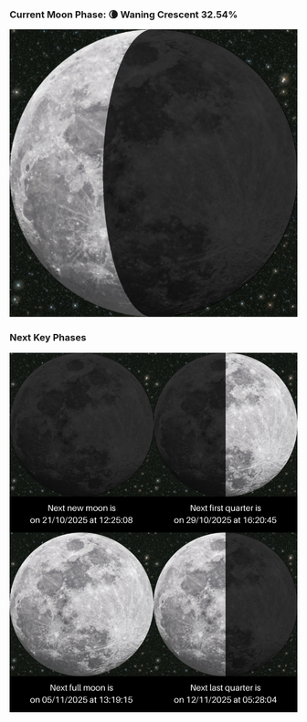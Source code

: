 ### Current Moon Phase: 🌘 Waning Crescent 32.54%
![Moon Phase](moonphase.png)
### Next Key Phases
![Gallery](gallery.png)